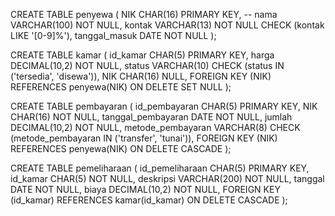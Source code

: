 CREATE TABLE penyewa (
    NIK CHAR(16) PRIMARY KEY, --
    nama VARCHAR(100) NOT NULL,
    kontak VARCHAR(13) NOT NULL CHECK (kontak LIKE '[0-9]%'), 
    tanggal_masuk DATE NOT NULL
);

CREATE TABLE kamar (
    id_kamar CHAR(5) PRIMARY KEY, 
    harga DECIMAL(10,2) NOT NULL,
    status VARCHAR(10) CHECK (status IN ('tersedia', 'disewa')),
    NIK CHAR(16) NULL, 
    FOREIGN KEY (NIK) REFERENCES penyewa(NIK) ON DELETE SET NULL
);

CREATE TABLE pembayaran (
    id_pembayaran CHAR(5) PRIMARY KEY, 
    NIK CHAR(16) NOT NULL,
    tanggal_pembayaran DATE NOT NULL,
    jumlah DECIMAL(10,2) NOT NULL,
    metode_pembayaran VARCHAR(8) CHECK (metode_pembayaran IN ('transfer', 'tunai')),
    FOREIGN KEY (NIK) REFERENCES penyewa(NIK) ON DELETE CASCADE
);

CREATE TABLE pemeliharaan (
    id_pemeliharaan CHAR(5) PRIMARY KEY, 
    id_kamar CHAR(5) NOT NULL,
    deskripsi VARCHAR(200) NOT NULL,
    tanggal DATE NOT NULL,
    biaya DECIMAL(10,2) NOT NULL,
    FOREIGN KEY (id_kamar) REFERENCES kamar(id_kamar) ON DELETE CASCADE
);
